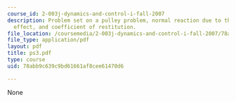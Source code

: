 ```yaml
---
course_id: 2-003j-dynamics-and-control-i-fall-2007
description: Problem set on a pulley problem, normal reaction due to the Coriolis
  effect, and coefficient of restitution.
file_location: /coursemedia/2-003j-dynamics-and-control-i-fall-2007/78abb9c639c9bd61661af8cee61470d6_ps3.pdf
file_type: application/pdf
layout: pdf
title: ps3.pdf
type: course
uid: 78abb9c639c9bd61661af8cee61470d6

---
```

None